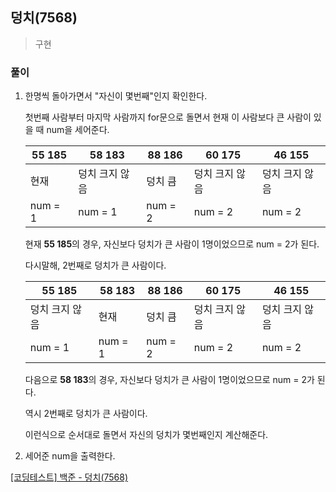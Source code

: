 ## 덩치(7568)
> 구현

### 풀이
1. 한명씩 돌아가면서 "자신이 몇번째"인지 확인한다. 

    첫번째 사람부터 마지막 사람까지 for문으로 돌면서 현재 이 사람보다 큰 사람이 있을 때 num을 세어준다. 
    
    |55 185|58 183|88 186|60 175|46 155|
    |------|------|------|------|------|
    |현재|덩치 크지 않음|덩치 큼|덩치 크지 않음| 덩치 크지 않음|
    |num = 1|num = 1|num = 2|num = 2|num = 2|

    현재 **55 185**의 경우, 자신보다 덩치가 큰 사람이 1명이었으므로 num = 2가 된다. 

    다시말해, 2번째로 덩치가 큰 사람이다. 

    |55 185|58 183|88 186|60 175|46 155|
    |------|------|------|------|------|
    |덩치 크지 않음|현재|덩치 큼|덩치 크지 않음| 덩치 크지 않음|
    |num = 1|num = 1|num = 2|num = 2|num = 2|

    다음으로 **58 183**의 경우, 자신보다 덩치가 큰 사람이 1명이었으므로 num = 2가 된다. 

    역시 2번째로 덩치가 큰 사람이다. 

    이런식으로 순서대로 돌면서 자신의 덩치가 몇번째인지 계산해준다. 

2. 세어준 num을 출력한다. 

[[코딩테스트] 백준 - 덩치(7568)](https://blog.naver.com/diddnjs02/222138654892)

   


